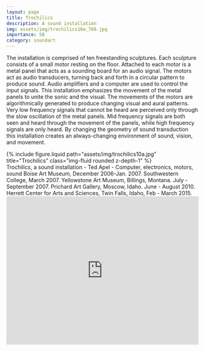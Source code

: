 ```yaml
---
layout: page
title: Trochilics
description: A sound installation
img: assets/img/trochilics10a_768.jpg
importance: 58
category: soundart
---
```


The installation is comprised of ten freestanding sculptures. Each sculpture consists of a small motor resting on the floor. Attached to each motor is a metal panel that acts as a sounding board for an audio signal. The motors act as audio transducers, turning back and forth in a circular pattern to produce sound. Audio amplifiers and a computer are used to control the input signals. This installation emphasizes the movement of the metal panels to unite the sonic and the visual. The movements of the motors are algorithmically generated to produce changing visual and aural patterns. Very low frequency signals that cannot be heard are perceived only through the slow oscillation of the metal panels. Mid frequency signals are both seen and heard through the movement of the panels, while high frequency signals are only heard. By changing the geometry of sound transduction this installation creates an always-changing environment of sound, vision, and movement.

<div class="row">
    <div class="col-sm mt-3 mt-md-0">
        {% include figure.liquid path="assets/img/trochilics10a.jpg" title="Trochilics" class="img-fluid rounded z-depth-1" %}
    </div>
</div>
<div class="caption">
    Trochilics, a sound installation - Ted Apel - Computer, electronics, motors, sound
Boise Art Museum, December 2006-Jan. 2007.
Southwestern College, March 2007.
Yellowstone Art Museum, Billings, Montana. July - September 2007.
Prichard Art Gallery, Moscow, Idaho. June - August 2010.
Herrett Center for Arts and Sciences, Twin Falls, Idaho, Feb - March 2015.
</div>

<div style="padding:76.92% 0 0 0;position:relative;"><iframe src="https://player.vimeo.com/video/29014458?badge=0&amp;autopause=0&amp;player_id=0&amp;app_id=58479" frameborder="0" allow="autoplay; fullscreen; picture-in-picture; clipboard-write" style="position:absolute;top:0;left:0;width:100%;height:100%;" title="Trochilics"></iframe></div><script src="https://player.vimeo.com/api/player.js"></script>
